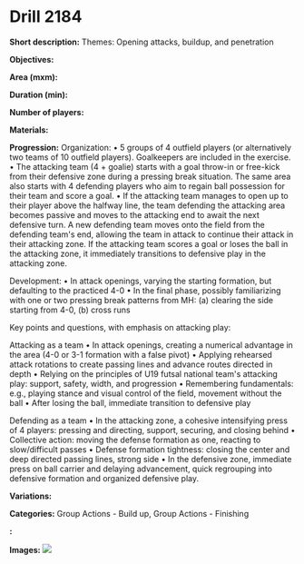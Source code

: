 # Drill 2184

**Short description:**
Themes: Opening attacks, buildup, and penetration

**Objectives:**


**Area (mxm):**


**Duration (min):**


**Number of players:**


**Materials:**


**Progression:**
Organization: 
• 5 groups of 4 outfield players (or alternatively two teams of 10 outfield players). Goalkeepers are included in the exercise. 
• The attacking team (4 + goalie) starts with a goal throw-in or free-kick from their defensive zone during a pressing break situation. The same area also starts with 4 defending players who aim to regain ball possession for their team and score a goal. 
• If the attacking team manages to open up to their player above the halfway line, the team defending the attacking area becomes passive and moves to the attacking end to await the next defensive turn. A new defending team moves onto the field from the defending team's end, allowing the team in attack to continue their attack in their attacking zone. If the attacking team scores a goal or loses the ball in the attacking zone, it immediately transitions to defensive play in the attacking zone.

Development:
• In attack openings, varying the starting formation, but defaulting to the practiced 4-0 
• In the final phase, possibly familiarizing with one or two pressing break patterns from MH: (a) clearing the side starting from 4-0, (b) cross runs

Key points and questions, with emphasis on attacking play:

Attacking as a team 
• In attack openings, creating a numerical advantage in the area (4-0 or 3-1 formation with a false pivot) 
• Applying rehearsed attack rotations to create passing lines and advance routes directed in depth 
• Relying on the principles of U19 futsal national team's attacking play: support, safety, width, and progression 
• Remembering fundamentals: e.g., playing stance and visual control of the field, movement without the ball 
• After losing the ball, immediate transition to defensive play

Defending as a team 
• In the attacking zone, a cohesive intensifying press of 4 players: pressing and directing, support, securing, and closing behind 
• Collective action: moving the defense formation as one, reacting to slow/difficult passes 
• Defense formation tightness: closing the center and deep directed passing lines, strong side 
• In the defensive zone, immediate press on ball carrier and delaying advancement, quick regrouping into defensive formation and organized defensive play.

**Variations:**


**Categories:**
Group Actions - Build up, Group Actions - Finishing

**:**


**Images:**
![](https://www.coachingfutsal.com/\images\00331114-8611-4a74-8612-58dac562cbf0_kerkko-2-2.png)


